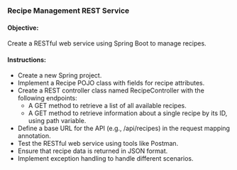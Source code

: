 ### Recipe Management REST Service

#### Objective:
Create a RESTful web service using Spring Boot to manage recipes.

#### Instructions:
-	Create a new Spring project.
-	Implement a Recipe POJO class with fields for recipe attributes.
-	Create a REST controller class named RecipeController with the following endpoints:
    - A GET method to retrieve a list of all available recipes.
    - A GET method to retrieve information about a single recipe by its ID, using path variable.
-	Define a base URL for the API (e.g., /api/recipes) in the request mapping annotation.
-	Test the RESTful web service using tools like Postman.
-	Ensure that recipe data is returned in JSON format.
-	Implement exception handling to handle different scenarios.
